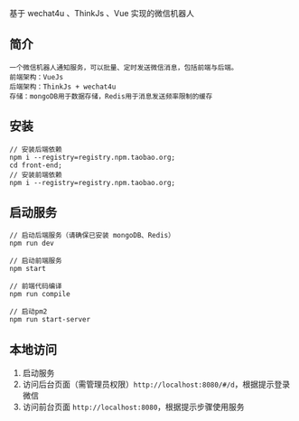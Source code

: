 基于 wechat4u 、ThinkJs 、Vue 实现的微信机器人

## 简介
```
一个微信机器人通知服务，可以批量、定时发送微信消息，包括前端与后端。
前端架构：VueJs
后端架构：ThinkJs + wechat4u
存储：mongoDB用于数据存储，Redis用于消息发送频率限制的缓存
```
## 安装
```
// 安装后端依赖
npm i --registry=registry.npm.taobao.org;
cd front-end;
// 安装前端依赖
npm i --registry=registry.npm.taobao.org;
```

## 启动服务
```
// 启动后端服务（请确保已安装 mongoDB、Redis）
npm run dev

// 启动前端服务
npm start

// 前端代码编译
npm run compile

// 启动pm2
npm run start-server
```

## 本地访问
  1. 启动服务
  2. 访问后台页面（需管理员权限）`http://localhost:8080/#/d`，根据提示登录微信
  3. 访问前台页面 `http://localhost:8080`，根据提示步骤使用服务
